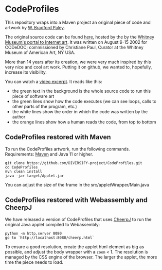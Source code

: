# CodeProfiles

This repository wraps into a Maven project an original piece of code and artwork by  [W. Bradford Paley](http://wbradfordpaley.com/live/).

The original source code can be found [here](http://artport.whitney.org/commissions/codedoc/Paley/code.html), hosted by the by the [Whitney Museum's portal to Internet art](http://whitney.org/Exhibitions/Artport). It was written on August 9-15 2002 for CODeDOC; commissioned by Christiane Paul, Curator at the Whitney Museum of American Art, NY USA.

More than 14 years after its creation, we were very much inspired by this very nice and cool art work. Putting it on github, we wanted to, hopefully, increase its visibility.

You can watch a [video excerpt](https://github.com/DIVERSIFY-project/CodeProfiles/blob/master/CodeProfiles-short.mp4). It reads like this:
- the green text in the background is the whole source code to run this piece of software art
- the green lines show how the code executes (we can see loops, calls to other parts of the program, etc.)
- the white lines show the order in which the code was written by the author
- the orange lines show how a human reads the code, from top to bottom

## CodeProfiles restored with Maven

To run the CodeProfiles artwork, run the following commands. Requirements: [Maven](https://maven.apache.org/) and Java 11 or higher.

```
git clone https://github.com/DIVERSIFY-project/CodeProfiles.git
cd CodeProfiles
mvn clean install
java -jar target/Applet.jar 
```

You can adjust the size of the frame in the src/appletWrapper/Main.java

## CodeProfiles restored with Webassembly and CheerpJ

We have released a version of CodeProfiles that uses [CheerpJ](https://cheerpj.com/) to run the original Java applet compiled to Webassembly:
```
python -m http.server 8080
go to `http://localhost:8080/cheerp.html`
```
To ensure a good resolution, create the applet html element as big as possible, and adjust the body wrapper with a `zoom` < 1. The resolution is managed by the CSS engine of the browser. The larger the applet, the more time the piece needs to load.
